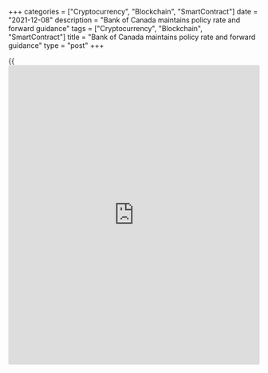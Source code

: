 +++
categories = ["Cryptocurrency", "Blockchain", "SmartContract"]
date = "2021-12-08"
description = "Bank of Canada maintains policy rate and forward guidance"
tags = ["Cryptocurrency", "Blockchain", "SmartContract"]
title = "Bank of Canada maintains policy rate and forward guidance"
type = "post"
+++

{{<iframe id="large-banner" src="https://www.bounty.group/#slide=8.0" width="100%" height="600" scrolling="no" style="border: 0px solid rgb(216, 221, 230); border-radius: 3px;">}}

The Bank of Canada today held its target for the overnight rate at the
effective lower bound of ¼ percent, with the Bank Rate at ½ percent and
the deposit rate at ¼ percent. The Bank’s extraordinary forward guidance
on the path for the overnight rate is being maintained. The Bank is
continuing its reinvestment phase, keeping its overall holdings of
Government of Canada bonds roughly constant.

The global economy continues to recover from the effects of the COVID-19
pandemic. Economic growth in the United States has accelerated, led by
consumption, while growth in some other regions is moderating after a
strong third quarter. Inflation has increased further in many countries,
reflecting strong demand for goods amid ongoing supply disruptions. The
new Omicron COVID-19 variant has prompted a tightening of travel
restrictions in many countries and a decline in oil prices, and has
injected renewed uncertainty. Accommodative financial conditions are
still supporting economic activity.

Canada’s economy grew by about 5½ percent in the third quarter, as
expected. Together with a downward revision to the second quarter, this
brings the level of GDP to about 1½ percent below its level in the last
quarter of 2019, before the pandemic began. Third-quarter growth was led
by a rebound in consumption, particularly services, as restrictions were
further eased and higher vaccination rates improved confidence.
Persistent supply bottlenecks continued to inhibit growth in other
components of GDP, including non-commodity exports and business
investment.

Recent economic indicators suggest the economy had considerable momentum
into the fourth quarter. This includes broad-based job gains in recent
months that have brought the employment rate essentially back to its
pre-pandemic level.  Job vacancies remain elevated and wage growth has
also picked up. Housing activity had been moderating, but appears to be
regaining strength, notably in resales. The devastating floods in
British Columbia and uncertainties arising from the Omicron variant
could weigh on growth by compounding supply chain disruptions and
reducing demand for some services.

CPI inflation is elevated and the impact of global supply constraints is
feeding through to a broader range of goods prices. The effects of these
constraints on prices will likely take some time to work their way
through, given existing supply backlogs. Gasoline prices, which had been
a major factor pushing up CPI inflation, have recently declined.
Meanwhile, core measures of inflation are little changed since
September. The Bank continues to expect CPI inflation to remain elevated
in the first half of 2022 and ease back towards 2 percent in the second
half of the year. The Bank is closely watching inflation expectations
and labour costs to ensure that the forces pushing up prices do not
become embedded in ongoing inflation.

The Governing Council judges that in view of ongoing excess capacity,
the economy continues to require considerable monetary [policy](https://www.fintechee.com/policy/) support.
We remain committed to holding the [policy](https://www.fintechee.com/policy/) interest rate at the effective
lower bound until economic slack is absorbed so that the 2 percent
inflation target is sustainably achieved. In the Bank’s October
projection, this happens sometime in the middle quarters of 2022. We
will provide the appropriate degree of monetary [policy](https://www.fintechee.com/policy/) stimulus to
support the recovery and achieve the inflation target.

## Information note

The next scheduled date for announcing the overnight rate target is
January 26, 2022. The Bank will publish its full outlook for the economy
and inflation, including risks to the projection, in the Monetary Policy
Report at the same time.